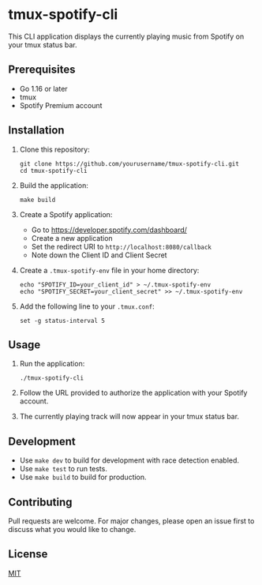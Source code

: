 # tmux-spotify-cli

This CLI application displays the currently playing music from Spotify on your tmux status bar.

## Prerequisites

- Go 1.16 or later
- tmux
- Spotify Premium account

## Installation

1. Clone this repository:
   ```
   git clone https://github.com/yourusername/tmux-spotify-cli.git
   cd tmux-spotify-cli
   ```

2. Build the application:
   ```
   make build
   ```

3. Create a Spotify application:
   - Go to https://developer.spotify.com/dashboard/
   - Create a new application
   - Set the redirect URI to `http://localhost:8080/callback`
   - Note down the Client ID and Client Secret

4. Create a `.tmux-spotify-env` file in your home directory:
   ```
   echo "SPOTIFY_ID=your_client_id" > ~/.tmux-spotify-env
   echo "SPOTIFY_SECRET=your_client_secret" >> ~/.tmux-spotify-env
   ```

5. Add the following line to your `.tmux.conf`:
   ```
   set -g status-interval 5
   ```

## Usage

1. Run the application:
   ```
   ./tmux-spotify-cli
   ```

2. Follow the URL provided to authorize the application with your Spotify account.

3. The currently playing track will now appear in your tmux status bar.

## Development

- Use `make dev` to build for development with race detection enabled.
- Use `make test` to run tests.
- Use `make build` to build for production.

## Contributing

Pull requests are welcome. For major changes, please open an issue first to discuss what you would like to change.

## License

[MIT](https://choosealicense.com/licenses/mit/)
